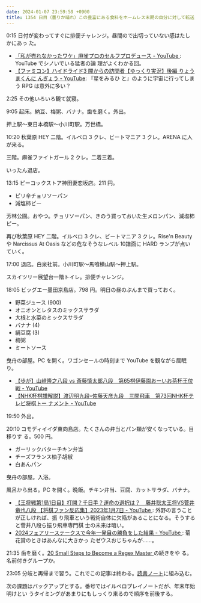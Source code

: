 ```yaml
---
date: 2024-01-07 23:59:59 +0900
title: 1354 日目（曇りか晴れ）この豊富にある食料をホームレス末期の自分に対して転送したい
---
```


0:15 日付が変わってすぐに排便チャレンジ。昼間ので出切っていない感はたしかにあっ
た。

* [「私が売れなかったワケ」麻雀プロのセルフプロデュース - YouTube
  ](https://www.youtube.com/watch?v=ZgQ_5V0Qshg): YouTube でシノいでいる猛者の論
  理がよくわかる回。
* [【ファミコン】ハイドライド3 闇からの訪問者【ゆっくり実況】後編 りょうまくんに
  んぎょう - YouTube](https://www.youtube.com/watch?v=jsj6QIQMX6w): 『星をみるひ
  と』のように宇宙に行ってしまう RPG は意外に多い？

2:25 その他いろいろ観て就寝。

9:05 起床。納豆、梅粥、バナナ。歯を磨く。外出。

押上駅～東日本橋駅～小川町駅。万世橋。

10:20 秋葉原 HEY 二階。イルベロ 3 クレ、ビートマニア 3 クレ。ARENA に人が来る。

三階。麻雀ファイトガール 2 クレ。二着三着。

いったん退店。

13:15 ピーコックストア神田妻恋坂店。211 円。

* ピリ辛チョリソーパン
* 減塩柿ピー

芳林公園。おやつ。チョリソーパン、きのう買っておいた生メロンパン、減塩柿ピー。

再び秋葉原 HEY 二階。イルベロ 3 クレ、ビートマニア 3 クレ。Rise'n Beauty や
Narcissus At Oasis などの危なそうなレベル 10譜面に HARD ランプが点いていく。

17:00 退店。白泉社前。小川町駅～馬喰横山駅～押上駅。

スカイツリー展望台一階トイレ。排便チャレンジ。

18:05 ビッグエー墨田京島店。798 円。明日の昼のぶんまで買っておく。

* 野菜ジュース (900)
* オニオンとレタスのミックスサラダ
* 大根と水菜のミックスサラダ
* バナナ (4)
* 絹豆腐 (3)
* 梅粥
* ミートソース

曳舟の部屋。PC を開く。ワゴンセールの時刻まで YouTube を観ながら居眠り。

* [【歩が】山﨑隆之八段 vs 斎藤慎太郎八段　第65棋伊藤園おーいお茶杯王位戦 -
  YouTube](https://www.youtube.com/watch?v=IQZE9HzOeto)
* [【NHK杯棋譜解説】渡辺明九段ｰ佐藤天彦九段　三間飛車　第73回NHK杯テレビ将棋トー
  ナメント - YouTube](https://www.youtube.com/watch?v=Lx1sHF0n4pI)

19:50 外出。

20:10 コモディイイダ東向島店。たくさんの弁当とパン類が安くなっている。目移りす
る。500 円。

* ガーリックバターチキン弁当
* チーズフランス柚子胡椒
* 白あんパン

曳舟の部屋。入浴。

風呂から出る。PC を開く。晩飯。チキン弁当、豆腐、カットサラダ、バナナ。

* [【王将戦第1局1日目】打開？千日手？運命の選択は？　藤井聡太王将VS菅井竜也八段
  【将棋ファン反応集】2023年1月7日 - YouTube
  ](https://www.youtube.com/watch?v=hvgU_NdyTbc): 外野の言うことが正しければ、振
  り飛車という戦術自体に欠陥があることになる。そうすると菅井八段ら振り飛車専門棋
  士の未来は暗い。
* [2024フェアリーステークスで今年一発目の勝負をした結果 - YouTube
  ](https://www.youtube.com/watch?v=kKoU044JdfE): 菊花賞のときはあんなに大きかっ
  たゼウスおじちゃんが……。

21:35 歯を磨く。[20 Small Steps to Become a Regex Master
](https://dev.to/awwsmm/20-small-steps-to-become-a-regex-master-mpc) の続きをや
る。名前付きグループか。

23:05 分岐と再帰まで習う。これでこの記事は終わる。[読書ノート][note]に組み込む。

次の課題はバックアップとする。番号ではイルベロプレイノートだが、年末年始明けとい
うタイミングがあまりにもしっくり来るので順序を前後する。

[note]: https://showa-yojyo.github.io/notebook/
